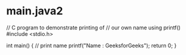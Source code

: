 # main.java2

// C program to demonstrate printing of 
// our own name using printf() 
#include <stdio.h> 
  
int main() 
{ 
    // print name 
    printf("Name : GeeksforGeeks"); 
    return 0; 
}
